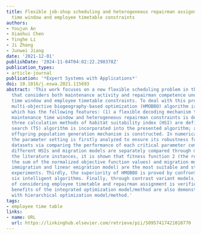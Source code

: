 ```yaml
---
title: Flexible job-shop scheduling and heterogeneous repairman assignment with maintenance
  time window and employee timetable constraints
authors:
- Youjun An
- Xiaohui Chen
- Yinghe Li
- Ji Zhang
- Junwei Jiang
date: '2021-12-01'
publishDate: '2024-11-04T04:02:22.290378Z'
publication_types:
- article-journal
publication: '*Expert Systems with Applications*'
doi: 10.1016/j.eswa.2021.115693
abstract: 'This work focuses on a new flexible scheduling problem in the job-shop
  that considers both maintenance activity and repairman competence under maintenance
  time window and employee timetable constraints. To deal with this problem, a hybrid
  multi-objective biogeography-based optimization (HMOBBO) algorithm is proposed,
  which has the following features: (1) a flexible decoding mechanism that considers
  maintenance time window and heterogeneous repairman constraints is designed; (2)
  three calculation methods of habitat suitability index (HSI) are defined; (3) tabu
  search (TS) algorithm is incorporated into the presented algorithm; and (4) a new
  offspring population generation mechanism is constructed. In numerical simulation,
  the parameter setting is firstly analyzed to ensure its robustness for different
  datasets via comparing the performance of each critical parameter combination. Secondly,
  different HSIs and migration models are separately compared through multiply running
  the literature instances, it is shown that fitness function 2 (the reciprocal of
  the sum of the normalized objective function values) and migration model 1 (constant
  immigration and linear emigration model) are the most suitable and steady in our
  experiments. Thirdly, the superiority of HMOBBO is proved by confronting with other
  six intelligent algorithms. Finally, through contrast variant models, the significance
  of considering employee timetable and repairman assignment is verified, and the
  benefits of the integrated optimization model/method are also demonstrated by comparing
  with hierarchical optimization model/method.'
tags:
- employee time table
links:
- name: URL
  url: https://linkinghub.elsevier.com/retrieve/pii/S0957417421010770
---
```

